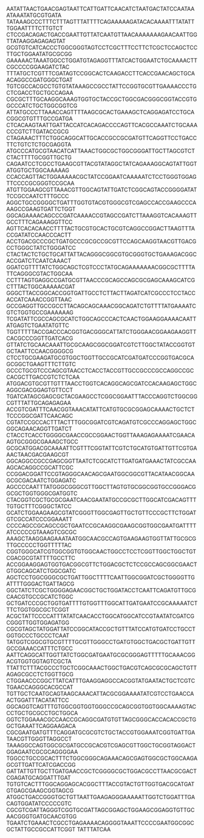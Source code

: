 AATATTAACTGAACGAGTAATTCATTGATTCAACATCTAATGACTATCCAATAAATAAATATGCGTGATA
TATAAAGCCCTTTCTTTAGTTTATTTTCAGAAAAAGATACACAAAATTTATATTTGGAATTTTCTTGTCT
CTCCGACAGACTGACCGAATTGTTATCAATGTTAACAAAAAAAGAACAATTGGTTATAAGGAGAGAGTAT
GCGTGTCATCACCCTGGCGGGTAGTCCTCGCTTTCCTTCTCGCTCCAGCTCCTTGCTGGAATATGCGCGG
GAAAAACTAAATGGCCTGGATGTAGAGGTTTATCACTGGAATCTGCAAAACTTCGCCCCGGAAGATCTAC
TTTATGCTCGTTTCGATAGTCCGGCACTCAAGACCTTCACCGAACAGCTGCAACAGGCCGATGGGCTGAT
TGTCGCCACGCCTGTGTATAAAGCCGCCTATTCCGGTGCGTTGAAAACCCTGCTCGACCTGCTGCCAGAA
CGCGCTTTGCAAGGCAAAGTGGTGCTACCGCTGGCGACGGGCGGTACCGTGGCCCATCTGCTGGCGGTCG
ATTATGCCCTTAAACCAGTTTTAAGCGCACTGAAAGCTCAGGAGATCCTGCACGGCGTGTTTGCCGATGA
CTCACAAGTAATTGATTACCATCACAGACCCCAGTTCACGCCAAATCTGCAAACCCGTCTTGATACCGCG
CTAGAAACTTTCTGGCAGGCATTGCACCGCCGCGATGTTCAGGTTCCTGACCTTCTGTCTCTGCGAGGTA
ATGCCCATGCGTAACATCATTAAACTGGCGCTGGCGGGATTGCTTAGCGTCTCTACTTTTGCGGTTGCTG
CAGAATCCTCGCCTGAAGCGTTACGTATAGGCTATCAGAAAGGCAGTATTGGTATGGTGCTGGCAAAAAG
CCACCAGTTACTGGAAAAACGCTATCCGGAATCAAAAATCTCCTGGGTGGAGTTCCCCGCGGGTCCGCAA
ATGTTGGAAGCGTTAAACGTTGGCAGTATTGATCTCGGCAGTACCGGGGATATTCCGCCAATCTTTGCCC
AGGCTGCCGGGGCTGATTTGGTGTACGTGGGCGTCGAGCCACCGAAGCCCAAAGCCGAAGTGATTCTGGT
GGCAGAAAACAGCCCGATCAAAACCGTAGCCGATCTTAAAGGTCACAAAGTTGCCTTTCAGAAAGGTTCC
AGTTCACACAACCTTTTACTGCGTGCACTGCGTCAGGCCGGACTTAAGTTTACCGATATCCAACCCACTT
ACCTGACGCCCGCTGATGCCCGCGCCGCGTTCCAGCAAGGTAACGTTGACGCCTGGGCTATCTGGGATCC
CTACTACTCTGCTGCATTATTACAGGGCGGCGTGCGGGTGCTGAAAGACGGCACCGATCTCAATCAAACT
GGATCGTTTTATCTGGCAGCTCGTCCCTATGCAGAAAAAAACGGCGCTTTTATTCAGGGCGTACTGGCAA
CCTTTAGTGAGGCCGATGCGTTAACCCGCAGCCAGCGCGAGCAAAGCATCGCTTTACTGGCAAAAACGAT
GGGCTTACCGGCACCGGTGATTGCCTCTTACTTAGATCATCGCCCTCCTACCACCATCAAACCGGTTAAC
GCCGAGGTTGCCGCCTTACAGCAGCAAACGGCAGATCTGTTTTATGAAAATCGTCTGGTGCCGAAAAAAG
TCGATATTCGCCAGCGCATCTGGCAGCCCACTCAACTGGAAGGAAAACAATTATGAGTCTGAATATGTTC
TGGTTTTTACCGACCCACGGTGACGGGCATTATCTGGGAACGGAAGAAGGTTCACGCCCGGTTGATCACG
GTTATCTGCAACAAATTGCGCAAGCGGCGGATCGTCTTGGCTATACCGGTGTGCTAATTCCAACGGGGCG
CTCCTGCGAAGATGCGTGGCTGGTTGCCGCATCGATGATCCCGGTGACGCAGCGGCTGAAGTTTCTTGTC
GCCCTGCGTCCCAGCGTAACCTCACCTACCGTTGCCGCCCGCCAGGCCGCCACGCTTGACCGTCTCTCAA
ATGGACGTGCGTTGTTTAACCTGGTCACAGGCAGCGATCCACAAGAGCTGGCAGGCGACGGAGTGTTCCT
TGATCATAGCGAGCGCTACGAAGCCTCGGCGGAATTTACCCAGGTCTGGCGGCGTTTATTGCAGAGAGAA
ACCGTCGATTTCAACGGTAAACATATTCATGTGCGCGGAGCAAAACTGCTCTTCCCGGCGATTCAACAGC
CGTATCCGCCACTTTACTTTGGCGGATCGTCAGATGTCGCCCAGGAGCTGGCGGCAGAACAGGTTGATCT
CTACCTCACCTGGGGCGAACCGCCGGAACTGGTTAAAGAGAAAATCGAACAAGTGCGGGCGAAAGCTGCC
GCGCATGGACGCAAAATTCGTTTCGGTATTCGTCTGCATGTGATTGTTCGTGAAACTAACGACGAAGCGT
GGCAGGCCGCCGAGCGGTTAATCTCGCATCTTGATGATGAAACTATCGCCAAAGCACAGGCCGCATTCGC
CCGGACGGATTCCGTAGGGCAACAGCGAATGGCGGCGTTACATAACGGCAAGCGCGACAATCTGGAGATC
AGCCCCAATTTATGGGCGGGCGTTGGCTTAGTGTGCGGCGGTGCCGGGACGGCGCTGGTGGGCGATGGTC
CTACGGTCGCTGCGCGAATCAACGAATATGCCGCGCTTGGCATCGACAGTTTTGTGCTTTCGGGCTATCC
GCATCTGGAAGAAGCGTATCGGGTTGGCGAGTTGCTGTTCCCGCTTCTGGATGTCGCCATCCCGGAAATT
CCCCAGCCGCAGCCGCTGAATCCGCAAGGCGAAGCGGTGGCGAATGATTTTATCCCCCGTAAAGTCGCGC
AAAGCTAAGGAAGAAATAATGGCAACGCCAGTGAAGAAGTGGTTATTGCGCGTTGCCCCCTGGTTTTTAC
CGGTGGGCATCGTGGCGGTGTGGCAACTGGCCTCCTCGGTTGGCTGGCTGTCGACGCGTATTTTGCCTTC
ACCGGAAGGAGTGGTGACGGCGTTCTGGACGCTCTCCGCCAGCGGCGAACTGTGGCAGCATCTGGCGATC
AGCTCCTGGCGGGCGCTGATTGGCTTTTCAATTGGCGGATCGCTGGGGTTGATTTTGGGACTGATTAGCG
GGCTATCTCGCTGGGGAGAACGGCTGCTGGATACCTCAATTCAGATGTTGCGCAACGTGCCGCATCTGGC
GCTGATCCCGCTGGTGATTTTGTGGTTTGGCATTGATGAATCCGCAAAAATCTTTCTGGTGGCGCTCGGT
ACGCTATTCCCCATTTATATCAACACCTGGCATGGCATCCGTAATATCGATCGCGGGTTGGTGGAGATGG
CGCGTAGCTATGGATTATCCGGCATACCGCTGTTTATCCATGTGATCCTGCCTGGTGCCCTGCCCTCAAT
TATGGTCGGCGTGCGTTTTGCGTTGGGCCTGATGTGGCTGACGCTGATTGTTGCCGAAACCATTTCTGCC
AATTCAGGCATTGGTTATCTGGCGATGAATGCGCGGGAGTTTTTGCAAACGGACGTGGTGGTAGTCGCTA
TTATTCTTTACGCCCTGCTCGGCAAACTGGCTGACGTCAGCGCGCAGCTGTTAGAGCGCCTCTGGTTGCG
CTGGAACCCGGCTTATCATTTGAAGGAGGCCACGGTATGAATACTGCTCGTCTGAACCAGGGCACGCCAT
TGTTGCTCAATGCAGTAAGCAAACATTACGCGGAAAATATCGTCCTGAACCAACTGGATTTACATATTCC
GGCAGGTCAGTTTGTGGCGGTGGTGGGCCGCAGCGGTGGTGGCAAAAGTACCCTGCTGCGCCTGCTGGCA
GGTCTGGAAACGCCAACCGCAGGCGATGTGTTAGCGGGCACCACACCGCTGGCTGAAATTCAGGAAGACA
CGCGAATGATGTTTCAGGATGCGCGTCTGCTACCGTGGAAATCGGTGATTGATAACGTTGGGTTAGGCCT
TAAAGGCCAGTGGCGCGATGCCGCACGTCGAGCGTTGGCTGCGGTAGGACTGGAGAATCGCGCAGGGGAA
TGGCCTGCCGCACTTTCTGGCGGGCAGAAACAGCGAGTGGCGCTGGCAAGAGCGTTGATTCATCGACCGG
GATTATTGTTGCTTGATGAACCGCTCGGGGCGCTGGACGCCTTAACGCGACTCGAGATGCAGGATTTGAT
TGTGTCACTTTGGCAGGAGCACGGCTTTACCGTACTGTTGGTGACGCATGATGTGAGCGAAGCGGTAGCG
ATGGCTGACCGGGTGCTGTTAATTGAAGAGGGAAAAATTGGTCTGGATTTGACAGTGGATATCCCCCGTC
CGCGTCGATTAGGGTCGGTGCGATTAGCGGAGCTGGAAGCGGAGGTGTTGCAACGGGTGATGCAACGTGG
TGAATCTGAAACTCGCCTGAGAAAACAGGGGTAAATTCCCCGAATGGCGGCGCTATTGCCGCCATTCGGT
TATTTATCAA
